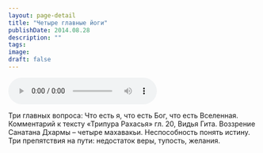 ```yaml
---
layout: page-detail
title: "Четыре главные йоги"
publishDate: 2014.08.28
description: ""
tags:
image:
draft: false
---
```


<audio title="2014.08.28 - Четыре главные йоги.mp3" src="/upload/iblock/04c/04cd48cd0ac5029feaaf02a731458252.mp3" controls=""></audio>

 Три главных вопроса: Что есть я, что есть Бог, что есть Вселенная. Комментарий к тексту «Трипура Рахасья» гл. 20, Видья Гита. Воззрение Санатана Дхармы – четыре махавакьи. Неспособность понять истину. Три препятствия на пути: недостаток веры, тупость, желания. 

  

